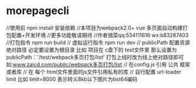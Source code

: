 # morepagecli
//使用前 npm install 安装依赖
//本项目为webpack2.0+ vue 多页面自动构建打包配置+开发环境  //更多功能敬请期待 //作者很菜qq:534111616 wx:b83287403
//打包指令 npm run build
// 虚拟运行指令 npm run dev
// publicPath 配置资源绝对路径 必定要设置为根目录 比如 项目在 c盘下的 test文件里
    那么设置为 publicPath：'/test/webpack多页打包/list' 打包上线时改为线上绝对路径即可如:www.zaicd.com/public/webpack多页打包/list
// 在config.js 引用 公共 框架 或者库
// 在 每个 html文件里面的js文件引用私有的库
// 自行配置 url-loader limit 比如 limit=8000 表示转义8kb以下图片为bst64编码
